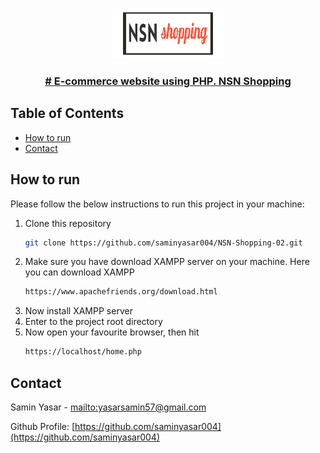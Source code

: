 <!-- PROJECT LOGO -->

<br />
<p align="center">
  <a href="https://github.com/saminyasar004/NSN-Shopping-02">
    <img src="img/nsn.png" alt="Logo" width="180" height="80">
  </a>

<br />
<p align="center">
  <h3 align="center"><a href="https://github.com/saminyasar004/NSN-Shopping-02"># E-commerce website using PHP. NSN Shopping</a></h3>

<!-- TABLE OF CONTENTS -->

## Table of Contents

- [How to run](#how-to-run)
- [Contact](#contact)

<!-- HOW TO RUN -->

## How to run

Please follow the below instructions to run this project in your machine:

1. Clone this repository
   ```sh
   git clone https://github.com/saminyasar004/NSN-Shopping-02.git
   ```
2. Make sure you have download XAMPP server on your machine. Here you can download XAMPP
   ```sh
   https://www.apachefriends.org/download.html
   ```
3. Now install XAMPP server
4. Enter to the project root directory
5. Now open your favourite browser, then hit
   ```sh
   https://localhost/home.php
   ```

<!-- CONTACT -->

## Contact

Samin Yasar - [mailto:yasarsamin57@gmail.com](mailto:yasarsamin57@gmail.com)

Github Profile: [https://github.com/saminyasar004](https://github.com/saminyasar004)
